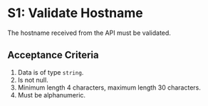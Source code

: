 # S1: Validate Hostname

The hostname received from the API must be validated.

## Acceptance Criteria

1. Data is of type `string`.
2. Is not null.
3. Minimum length 4 characters, maximum length 30 characters.
4. Must be alphanumeric.